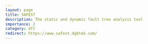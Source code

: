 ```yaml
---
layout: page
title: SAFEST
description: The static and dynamic fault tree analysis tool
importance: 2
category: dft
redirect: https://www.safest.dgbtek.com/
---
```

